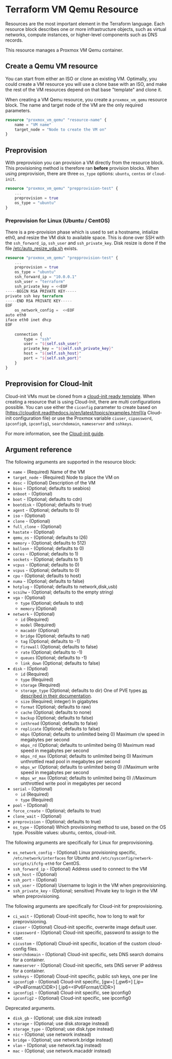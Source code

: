 # Terraform VM Qemu Resource

Resources are the most important element in the Terraform language. Each resource block describes one or more 
infrastructure objects, such as virtual networks, compute instances, or higher-level components such as DNS records.

This resource manages a Proxmox VM Qemu container.

## Create a Qemu VM resource

You can start from either an ISO or clone an existing VM. Optimally, you could create a VM resource you will use a clone 
base with an ISO, and make the rest of the VM resources depend on that base "template" and clone it.

When creating a VM Qemu resource, you create a `proxmox_vm_qemu` resource block. The name and target node of the VM are
the only required parameters.

```tf
resource "proxmox_vm_qemu" "resource-name" {
    name = "VM name"
    target_node = "Node to create the VM on"
}
```

## Preprovision

With preprovision you can provision a VM directly from the resource block. This provisioning method is therefore ran
**before** provision blocks. When using preprovision, there are three `os_type` options: `ubuntu`, `centos` or `cloud-init`.

```tf
resource "proxmox_vm_qemu" "prepprovision-test" {
    ...
    preprovision = true
    os_type = "ubuntu"
}
```

### Preprovision for Linux (Ubuntu / CentOS)

There is a pre-provision phase which is used to set a hostname, intialize eth0, and resize the VM disk to available 
space. This is done over SSH with the `ssh_forward_ip`, `ssh_user` and `ssh_private_key`. Disk resize is done if the file 
[/etc/auto_resize_vda.sh](https://github.com/Telmate/terraform-ubuntu-proxmox-iso/blob/master/auto_resize_vda.sh) exists.

```tf
resource "proxmox_vm_qemu" "prepprovision-test" {
    ...
    preprovision = true
    os_type = "ubuntu"
    ssh_forward_ip = "10.0.0.1"
    ssh_user = "terraform"
    ssh_private_key = <<EOF
-----BEGIN RSA PRIVATE KEY-----
private ssh key terraform
-----END RSA PRIVATE KEY-----
EOF
    os_network_config =  <<EOF
auto eth0
iface eth0 inet dhcp
EOF
    
    connection {
        type = "ssh"
        user = "${self.ssh_user}"
        private_key = "${self.ssh_private_key}"
        host = "${self.ssh_host}"
        port = "${self.ssh_port}"
    }
}
```


## Preprovision for Cloud-Init

Cloud-init VMs must be cloned from a [cloud-init ready template](https://pve.proxmox.com/wiki/Cloud-Init_Support). When
creating a resource that is using Cloud-Init, there are multi configurations possible. You can use either the `ciconfig`
parameter to create based on [https://cloudinit.readthedocs.io/en/latest/topics/examples.html](a Cloud-init configuration file)
or use the Proxmox variable `ciuser`, `cipassword`, `ipconfig0`, `ipconfig1`, `searchdomain`, `nameserver` and `sshkeys`.

For more information, see the [Cloud-init guide](cloud_init_guide.md).

## Argument reference

The following arguments are supported in the resource block:

* `name` - (Required) Name of the VM
* `target_node` - (Required) Node to place the VM on
* `desc` - (Optional) Description of the VM
* `bios` - (Optional; defaults to seabios)
* `onboot` - (Optional)
* `boot` - (Optional; defaults to cdn)
* `bootdisk` - (Optional; defaults to true)
* `agent` - (Optional; defaults to 0)
* `iso` - (Optional)
* `clone` - (Optional)
* `full_clone` - (Optional)
* `hastate` - (Optional) 
* `qemu_os` - (Optional; defaults to l26)
* `memory` - (Optional; defaults to 512)
* `balloon` - (Optional; defaults to 0)
* `cores` - (Optional; defaults to 1)
* `sockets` - (Optional; defaults to 1)
* `vcpus` - (Optional; defaults to 0)
* `vcpus` - (Optional; defaults to 0)
* `cpu` - (Optional; defaults to host)
* `numa` - (Optional; defaults to false)
* `hotplug` - (Optional; defaults to network,disk,usb)
* `scsihw` - (Optional; defaults to the empty string)
* `vga` - (Optional)
    * `type` (Optional; defauls to std)
    * `memory` (Optional)
* `network` - (Optional)
    * `id` (Required)
    * `model` (Required)
    * `macaddr` (Optional)
    * `bridge` (Optional; defaults to nat)
    * `tag` (Optional; defaults to -1)
    * `firewall` (Optional; defaults to false)
    * `rate` (Optional; defaults to -1)
    * `queues` (Optional; defaults to -1)
    * `link_down` (Optional; defaults to false)
* `disk` - (Optional)
    * `id` (Required)
    * `type` (Required)
    * `storage` (Required)
    * `storage_type` (Optional; defaults to dir) One of PVE types [as described in their documentation](https://pve.proxmox.com/wiki/Storage).
    * `size` (Required; integer) In gigabytes
    * `format` (Optional; defaults to raw)
    * `cache` (Optional; defaults to none)
    * `backup` (Optional; defaults to false)
    * `iothread` (Optional; defaults to false)
    * `replicate` (Optional; defaults to false)
    * `mbps` (Optional; defaults to unlimited being 0) Maximum r/w speed in megabytes per second
    * `mbps_rd` (Optional; defaults to unlimited being 0) Maximum read speed in megabytes per second
    * `mbps_rd_max` (Optional; defaults to unlimited being 0) Maximum unthrottled read pool in megabytes per second
    * `mbps_wr` (Optional; defaults to unlimited being 0) //Maximum write speed in megabytes per second
    * `mbps_wr_max` (Optional; defaults to unlimited being 0) //Maximum unthrottled write pool in megabytes per second
* `serial` - (Optional)
    * `id` (Required)
    * `type` (Required)
* `pool` - (Optional)
* `force_create` - (Optional; defaults to true)
* `clone_wait` - (Optional)
* `preprovision` - (Optional; defaults to true)
* `os_type` - (Optional) Which provisioning method to use, based on the OS type. Possible values: ubuntu, centos, cloud-init.

The following arguments are specifically for Linux for preprovisioning.

* `os_network_config` - (Optional) Linux provisioning specific, `/etc/network/interfaces` for Ubuntu and `/etc/sysconfig/network-scripts/ifcfg-eth0` for CentOS.
* `ssh_forward_ip` - (Optional) Address used to connect to the VM
* `ssh_host` - (Optional)
* `ssh_port` - (Optional)
* `ssh_user` - (Optional) Username to login in the VM when preprovisioning.
* `ssh_private_key` - (Optional; sensitive) Private key to login in the VM when preprovisioning.

The following arguments are specifically for Cloud-init for preprovisioning.

* `ci_wait` - (Optional) Cloud-init specific, how to long to wait for preprovisioning.
* `ciuser` - (Optional) Cloud-init specific, overwrite image default user.
* `cipassword` - (Optional) Cloud-init specific, password to assign to the user.
* `cicustom` - (Optional) Cloud-init specific, location of the custom cloud-config files.
* `searchdomain` - (Optional) Cloud-init specific, sets DNS search domains for a container.
* `nameserver` - (Optional) Cloud-init specific, sets DNS server IP address for a container.
* `sshkeys` - (Optional) Cloud-init specific, public ssh keys, one per line
* `ipconfig0` - (Optional) Cloud-init specific, [gw=<GatewayIPv4>] [,gw6=<GatewayIPv6>] [,ip=<IPv4Format/CIDR>] [,ip6=<IPv6Format/CIDR>]
* `ipconfig1` - (Optional) Cloud-init specific, see ipconfig0
* `ipconfig2` - (Optional) Cloud-init specific, see ipconfig0

Deprecated arguments.

* `disk_gb` - (Optional; use disk.size instead)
* `storage` - (Optional; use disk.storage instead)
* `storage_type` - (Optional; use disk.type instead)
* `nic` - (Optional; use network instead)
* `bridge` - (Optional; use network.bridge instead)
* `vlan` - (Optional; use network.tag instead)
* `mac` - (Optional; use network.macaddr instead)
